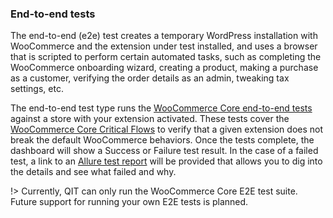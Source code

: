 ### End-to-end tests

The end-to-end (e2e) test creates a temporary WordPress installation with WooCommerce and the extension under test installed, and uses a browser that is scripted to perform certain automated tasks, such as completing the WooCommerce onboarding wizard, creating a product, making a purchase as a customer, verifying the order details as an admin, tweaking tax settings, etc.

The end-to-end test type runs the [WooCommerce Core end-to-end tests](https://github.com/woocommerce/woocommerce/tree/trunk/plugins/woocommerce/tests/e2e-pw) against a store with your extension activated. These tests cover the [WooCommerce Core Critical Flows](https://github.com/woocommerce/woocommerce/wiki/Critical-Flows) to verify that a given extension does not break the default WooCommerce behaviors. Once the tests complete, the dashboard will show a Success or Failure test result. In the case of a failed test, a link to an [Allure test report](understanding-allure-results.md) will be provided that allows you to dig into the details and see what failed and why.

!> Currently, QIT can only run the WooCommerce Core E2E test suite. Future support for running your own E2E tests is planned.